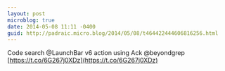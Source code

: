 ```yaml
---
layout: post
microblog: true
date: 2014-05-08 11:11 -0400
guid: http://padraic.micro.blog/2014/05/08/t464422444606816256.html
---
```

Code search @LaunchBar v6 action using Ack @beyondgrep [https://t.co/6G267j0XDz](https://t.co/6G267j0XDz)
